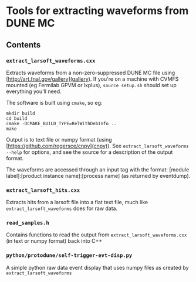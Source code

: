 # Tools for extracting waveforms from DUNE MC

## Contents

### `extract_larsoft_waveforms.cxx`

Extracts waveforms from a non-zero-suppressed DUNE MC file using
[http://art.fnal.gov/gallery](gallery). If you're on a machine with CVMFS mounted (eg Fermilab GPVM or lxplus), `source setup.sh` should set up everything you'll need.

The software is built using `cmake`, so eg:

```shell
mkdir build
cd build
cmake -DCMAKE_BUILD_TYPE=RelWithDebInfo ..
make
```

Output is to text file or numpy format (using
[https://github.com/rogersce/cnpy](cnpy)). See
`extract_larsoft_waveforms --help` for options, and see the source for
a description of the output format.

The waveforms are accessed through an input tag with the format: [module label]:[product instance name]:[process name] (as returned by eventdump).

### `extract_larsoft_hits.cxx`

Extracts hits from a larsoft file into a flat text file, much like `extract_larsoft_waveforms` does for raw data.

### `read_samples.h`

Contains functions to read the output from `extract_larsoft_waveforms.cxx` (in text or numpy format) back into C++

### `python/protodune/self-trigger-evt-disp.py`

A simple python raw data event display that uses numpy files as created by `extract_larsoft_waveforms`
